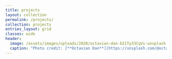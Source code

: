 ```yaml
---
title: projects
layout: collection
permalink: /projects/
collection: projects
entries_layout: grid
classes: wide
header:
  image: /assets/images/uploads/2020/octavian-dan-b21Ty33CqVs-unsplash.jpg
  caption: "Photo credit: [**Octavian Dan**](https://unsplash.com/@octadan)"
---
```

